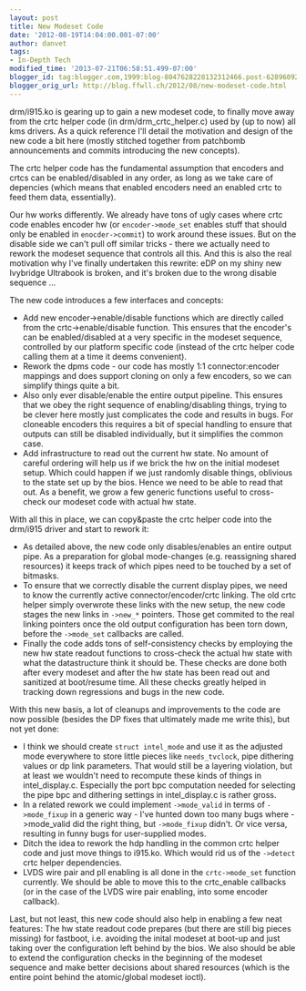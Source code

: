```yaml
---
layout: post
title: New Modeset Code
date: '2012-08-19T14:04:00.001-07:00'
author: danvet
tags:
- In-Depth Tech
modified_time: '2013-07-21T06:58:51.499-07:00'
blogger_id: tag:blogger.com,1999:blog-8047628228132312466.post-6289609224469029433
blogger_orig_url: http://blog.ffwll.ch/2012/08/new-modeset-code.html
---
```


drm/i915.ko is gearing up to gain a new modeset code, to finally move away from the crtc helper code (in drm/drm_crtc_helper.c) used by (up to now) all kms drivers. As a quick reference I'll detail the motivation and design of the new code a bit here (mostly stitched together from patchbomb announcements and commits introducing the new concepts).

<a name='more'></a>

The crtc helper code has the fundamental assumption that encoders and crtcs can be enabled/disabled in any order, as long as we take care of depencies (which means that enabled encoders need an enabled crtc to feed them data, essentially).



Our hw works differently. We already have tons of ugly cases where crtc code enables encoder hw (or <code>encoder-&gt;mode_set</code> enables stuff that should only be enabled in <code>enocder-&gt;commit</code>) to work around these issues. But on the disable side we can't pull off similar tricks - there we actually need to rework the modeset sequence that controls all this. And this is also the real motivation why I've finally undertaken this rewrite: eDP on my shiny new Ivybridge Ultrabook is broken, and it's broken due to the wrong disable sequence ...



The new code introduces a few interfaces and concepts:

<ul><li>Add new encoder-&gt;enable/disable functions which are directly called from the   crtc-&gt;enable/disable function. This ensures that the encoder's can be   enabled/disabled at a very specific in the modeset sequence, controlled by our   platform specific code (instead of the crtc helper code calling them at a time it deems convenient).</li><li>Rework the dpms code - our code has mostly 1:1 connector:encoder mappings and   does support cloning on only a few encoders, so we can simplify things quite a   bit.</li><li>Also only ever disable/enable the entire output pipeline. This ensures   that we obey the right sequence of enabling/disabling things, trying to be clever here mostly just complicates the code and results in bugs. For cloneable   encoders this requires a bit of special handling to ensure that outputs can   still be disabled individually, but it simplifies the common case. </li><li>Add infrastructure to read out the current hw state. No amount of careful   ordering will help us if we brick the hw on the initial modeset setup. Which could   happen if we just randomly disable things, oblivious to the state set up by   the bios. Hence we need to be able to read that out. As a benefit, we grow a   few generic functions useful to cross-check our modeset code with actual hw   state.</li></ul>With all this in place, we can copy&amp;paste the crtc helper code into the drm/i915 driver and start to rework it:

<ul><li>As detailed above, the new code only disables/enables an entire output pipe. As a preparation for global mode-changes (e.g. reassigning shared resources) it keeps track of which pipes need to be touched by a set of bitmasks.</li><li>To ensure that we correctly disable the current display pipes, we need to know the currently active connector/encoder/crtc linking. The old crtc helper simply overwrote these links with the new setup, the new code stages the new links in <code>-&gt;new_*</code> pointers. Those get commited to the real linking pointers once the old output configuration has been torn down, before the <code>-&gt;mode_set</code> callbacks are called.</li><li>Finally the code adds tons of self-consistency checks by employing the new hw state readout functions to cross-check the actual hw state with what the datastructure think it should be. These checks are done both after every modeset and after the hw state has been read out and sanitized at boot/resume time. All these checks greatly helped in tracking down regressions and bugs in the new code.</li></ul>With this new basis, a lot of cleanups and improvements to the code are now possible (besides the DP fixes that ultimately made me write this), but not yet done:

<ul><li>I think we should create <code>struct intel_mode</code> and use it as the adjusted mode   everywhere to store little pieces like <code>needs_tvclock</code>, pipe dithering values or   dp link parameters.  That would still be a layering violation, but at least we   wouldn't need to recompute these kinds of things in intel_display.c.   Especially the port bpc computation needed for selecting the pipe bpc and   dithering settings in intel_display.c is rather gross.</li><li>In a related rework we could implement <code>-&gt;mode_valid</code> in terms of   <code>-&gt;mode_fixup</code> in a generic way - I've hunted down too many bugs where -&gt;mode_valid   did the right thing, but <code>-&gt;mode_fixup</code> didn't. Or vice versa, resulting in   funny bugs for user-supplied modes.</li><li>Ditch the idea to rework the hdp handling in the common crtc   helper code and just move things to i915.ko. Which would rid us of the   <code>-&gt;detect</code> crtc helper dependencies.</li><li>LVDS wire pair and pll enabling is all done in the <code>crtc-&gt;mode_set</code> function currently. We should be able to move this to   the crtc_enable callbacks (or in the case of the LVDS wire pair enabling, into some encoder callback).</li></ul> Last, but not least, this new code should also help in enabling a few neat features: The hw state readout code prepares (but there are still big pieces missing) for fastboot, i.e. avoiding the inital modeset at boot-up and just taking over the configuration left behind by the bios. We also should be able to extend the configuration checks in the beginning of the modeset sequence and make better decisions about shared resources (which is the entire point behind the atomic/global modeset ioctl). 